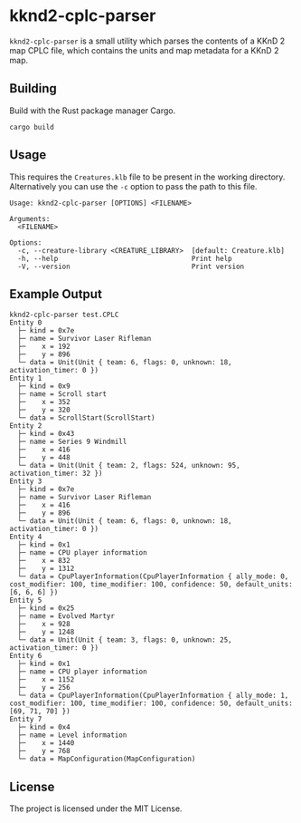 # kknd2-cplc-parser

`kknd2-cplc-parser` is a small utility which parses the contents of a KKnD 2 map CPLC file, which contains the units and map metadata for a KKnD 2 map.

## Building

Build with the Rust package manager Cargo.

```shell
cargo build
```

## Usage

This requires the `Creatures.klb` file to be present in the working directory. Alternatively you can use the `-c` option to pass the path to this file.

```text
Usage: kknd2-cplc-parser [OPTIONS] <FILENAME>

Arguments:
  <FILENAME>  

Options:
  -c, --creature-library <CREATURE_LIBRARY>  [default: Creature.klb]
  -h, --help                                 Print help
  -V, --version                              Print version
```

## Example Output

```text
kknd2-cplc-parser test.CPLC          
Entity 0
  ├─ kind = 0x7e
  ├─ name = Survivor Laser Rifleman
  ├─    x = 192
  ├─    y = 896
  └─ data = Unit(Unit { team: 6, flags: 0, unknown: 18, activation_timer: 0 })
Entity 1
  ├─ kind = 0x9
  ├─ name = Scroll start
  ├─    x = 352
  ├─    y = 320
  └─ data = ScrollStart(ScrollStart)
Entity 2
  ├─ kind = 0x43
  ├─ name = Series 9 Windmill
  ├─    x = 416
  ├─    y = 448
  └─ data = Unit(Unit { team: 2, flags: 524, unknown: 95, activation_timer: 32 })
Entity 3
  ├─ kind = 0x7e
  ├─ name = Survivor Laser Rifleman
  ├─    x = 416
  ├─    y = 896
  └─ data = Unit(Unit { team: 6, flags: 0, unknown: 18, activation_timer: 0 })
Entity 4
  ├─ kind = 0x1
  ├─ name = CPU player information
  ├─    x = 832
  ├─    y = 1312
  └─ data = CpuPlayerInformation(CpuPlayerInformation { ally_mode: 0, cost_modifier: 100, time_modifier: 100, confidence: 50, default_units: [6, 6, 6] })
Entity 5
  ├─ kind = 0x25
  ├─ name = Evolved Martyr
  ├─    x = 928
  ├─    y = 1248
  └─ data = Unit(Unit { team: 3, flags: 0, unknown: 25, activation_timer: 0 })
Entity 6
  ├─ kind = 0x1
  ├─ name = CPU player information
  ├─    x = 1152
  ├─    y = 256
  └─ data = CpuPlayerInformation(CpuPlayerInformation { ally_mode: 1, cost_modifier: 100, time_modifier: 100, confidence: 50, default_units: [69, 71, 70] })
Entity 7
  ├─ kind = 0x4
  ├─ name = Level information
  ├─    x = 1440
  ├─    y = 768
  └─ data = MapConfiguration(MapConfiguration)
```

## License

The project is licensed under the MIT License.
